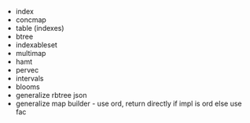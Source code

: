 - index
- concmap
- table (indexes)
- btree
- indexableset
- multimap
- hamt
- pervec
- intervals
- blooms
- generalize rbtree json
- generalize map builder - use ord, return directly if impl is ord else use fac
